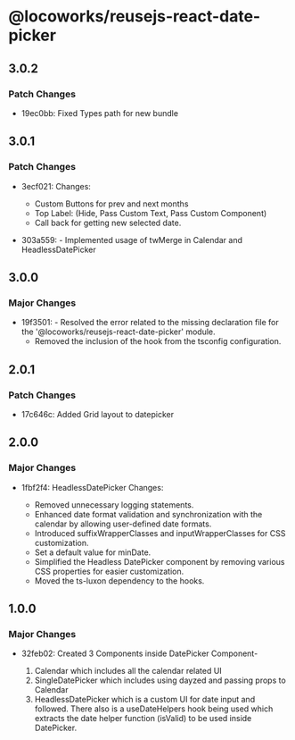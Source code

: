 # @locoworks/reusejs-react-date-picker

## 3.0.2

### Patch Changes

- 19ec0bb: Fixed Types path for new bundle

## 3.0.1

### Patch Changes

- 3ecf021: Changes:

  - Custom Buttons for prev and next months
  - Top Label: (Hide, Pass Custom Text, Pass Custom Component)
  - Call back for getting new selected date.

- 303a559: - Implemented usage of twMerge in Calendar and HeadlessDatePicker

## 3.0.0

### Major Changes

- 19f3501: - Resolved the error related to the missing declaration file for the '@locoworks/reusejs-react-date-picker' module.
  - Removed the inclusion of the hook from the tsconfig configuration.

## 2.0.1

### Patch Changes

- 17c646c: Added Grid layout to datepicker

## 2.0.0

### Major Changes

- 1fbf2f4: HeadlessDatePicker Changes:

  - Removed unnecessary logging statements.
  - Enhanced date format validation and synchronization with the calendar by allowing user-defined date formats.
  - Introduced suffixWrapperClasses and inputWrapperClasses for CSS customization.
  - Set a default value for minDate.
  - Simplified the Headless DatePicker component by removing various CSS properties for easier customization.
  - Moved the ts-luxon dependency to the hooks.

## 1.0.0

### Major Changes

- 32feb02: Created 3 Components inside DatePicker Component-

  1. Calendar which includes all the calendar related UI
  2. SingleDatePicker which includes using dayzed and passing props to Calendar
  3. HeadlessDatePicker which is a custom UI for date input and followed.
     There also is a useDateHelpers hook being used which extracts the date helper function (isValid) to be used inside DatePicker.
